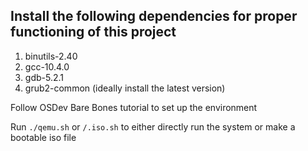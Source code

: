 
## Install the following dependencies for proper functioning of this project

1. binutils-2.40
2. gcc-10.4.0
3. gdb-5.2.1
4. grub2-common (ideally install the latest version)

Follow OSDev Bare Bones tutorial to set up the environment

Run `./qemu.sh` or `/.iso.sh` to either directly run the system or make a bootable iso file


